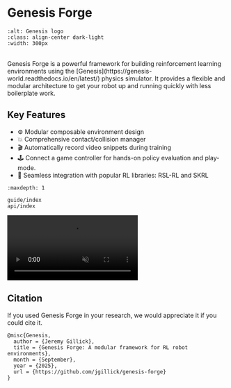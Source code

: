 # Genesis Forge

```{image} ../media/logo_text.png
:alt: Genesis logo
:class: align-center dark-light
:width: 300px
```

<br />
Genesis Forge is a powerful framework for building reinforcement learning environments using the [Genesis](https://genesis-world.readthedocs.io/en/latest/) physics simulator. It provides a flexible and modular architecture to get your robot up and running quickly with less boilerplate work.

## Key Features

- ⚙️ Modular composable environment design
- 💥 Comprehensive contact/collision manager
- 🎬 Automatically record video snippets during training
- 🕹️ Connect a game controller for hands-on policy evaluation and play-mode.
- 🤖 Seamless integration with popular RL libraries: RSL-RL and SKRL

```{toctree}
:maxdepth: 1

guide/index
api/index
```

<video autoplay="" muted="" loop="" playsinline="" controls="" src="_static/cmd_locomotion.webm"></video>

## Citation

If you used Genesis Forge in your research, we would appreciate it if you could cite it.

```
@misc{Genesis,
  author = {Jeremy Gillick},
  title = {Genesis Forge: A modular framework for RL robot environments},
  month = {September},
  year = {2025},
  url = {https://github.com/jgillick/genesis-forge}
}
```
